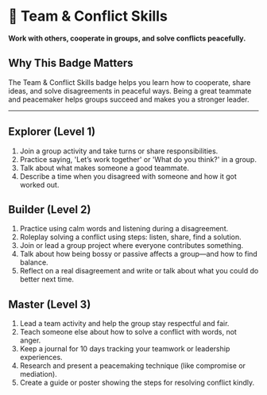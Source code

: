 # 🤝 Team & Conflict Skills

**Work with others, cooperate in groups, and solve conflicts peacefully.**

## Why This Badge Matters
The Team & Conflict Skills badge helps you learn how to cooperate, share ideas, and solve disagreements in peaceful ways. Being a great teammate and peacemaker helps groups succeed and makes you a stronger leader.

---

## Explorer (Level 1)
1. Join a group activity and take turns or share responsibilities.
2. Practice saying, 'Let’s work together' or 'What do you think?' in a group.
3. Talk about what makes someone a good teammate.
4. Describe a time when you disagreed with someone and how it got worked out.

## Builder (Level 2)
1. Practice using calm words and listening during a disagreement.
2. Roleplay solving a conflict using steps: listen, share, find a solution.
3. Join or lead a group project where everyone contributes something.
4. Talk about how being bossy or passive affects a group—and how to find balance.
5. Reflect on a real disagreement and write or talk about what you could do better next time.

## Master (Level 3)
1. Lead a team activity and help the group stay respectful and fair.
2. Teach someone else about how to solve a conflict with words, not anger.
3. Keep a journal for 10 days tracking your teamwork or leadership experiences.
4. Research and present a peacemaking technique (like compromise or mediation).
5. Create a guide or poster showing the steps for resolving conflict kindly.
